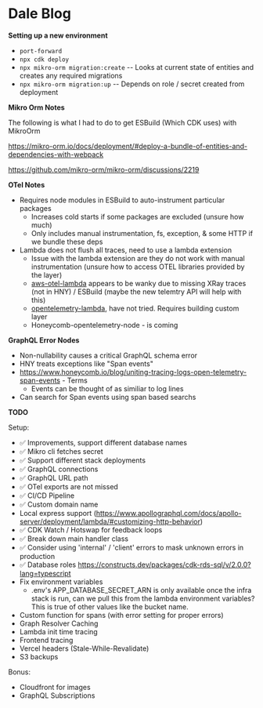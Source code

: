 # Dale Blog

**Setting up a new environment**

- `port-forward`
- `npx cdk deploy`
- `npx mikro-orm migration:create` -- Looks at current state of entities and creates any required migrations
- `npx mikro-orm migration:up` -- Depends on role / secret created from deployment

**Mikro Orm Notes**

The following is what I had to do to get ESBuild (Which CDK uses) with MikroOrm

https://mikro-orm.io/docs/deployment/#deploy-a-bundle-of-entities-and-dependencies-with-webpack

https://github.com/mikro-orm/mikro-orm/discussions/2219

**OTel Notes**

- Requires node modules in ESBuild to auto-instrument particular packages
  - Increases cold starts if some packages are excluded (unsure how much)
  - Only includes manual instrumentation, fs, exception, & some HTTP if we bundle these deps
- Lambda does not flush all traces, need to use a lambda extension
  - Issue with the lambda extension are they do not work with manual
    instrumentation (unsure how to access OTEL libraries provided by the layer)
  - [aws-otel-lambda](https://github.com/aws-observability/aws-otel-lambda) appears to be wanky due to missing XRay traces (not in HNY) / ESBuild (maybe the new telemtry API will help with this)
  - [opentelemetry-lambda](https://github.com/open-telemetry/opentelemetry-lambda/), have not tried. Requires building custom layer
  - Honeycomb-opentelemetry-node - is coming

**GraphQL Error Nodes**

- Non-nullability causes a critical GraphQL schema error
- HNY treats exceptions like "Span events"
- https://www.honeycomb.io/blog/uniting-tracing-logs-open-telemetry-span-events - Terms
  - Events can be thought of as similiar to log lines
- Can search for Span events using span based searchs

**TODO**

Setup:

- ✅ Improvements, support different database names
- ✅ Mikro cli fetches secret
- ✅ Support different stack deployments
- ✅ GraphQL connections
- ✅ GraphQL URL path
- ✅ OTel exports are not missed
- ✅ CI/CD Pipeline
- ✅ Custom domain name
- Local express support (https://www.apollographql.com/docs/apollo-server/deployment/lambda/#customizing-http-behavior)
- ✅ CDK Watch / Hotswap for feedback loops
- ✅ Break down main handler class
- ✅ Consider using 'internal' / 'client' errors to mask unknown errors in production
- ✅ Database roles https://constructs.dev/packages/cdk-rds-sql/v/2.0.0?lang=typescript
- Fix environment variables
  - .env's APP_DATABASE_SECRET_ARN is only available once the infra stack is run, can we pull this from the lambda environment variables? This is true of other values like the bucket name.
- Custom function for spans (with error setting for proper errors)
- Graph Resolver Caching
- Lambda init time tracing
- Frontend tracing
- Vercel headers (Stale-While-Revalidate)
- S3 backups

Bonus:

- Cloudfront for images
- GraphQL Subscriptions

